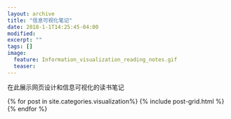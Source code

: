 ```yaml
---
layout: archive
title: "信息可视化笔记"
date: 2018-1-1T14:25:45-04:00
modified:
excerpt: ""
tags: []
image: 
  feature: Information_visualization_reading_notes.gif
  teaser:
---
```


在此展示网页设计和信息可视化的读书笔记

<div class="tiles">
{% for post in site.categories.visualization%}
  {% include post-grid.html %}
{% endfor %}
</div><!-- /.tiles 把所有categories 有 infovis 的列出来-->